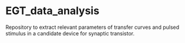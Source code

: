 # EGT_data_analysis

Repository to extract relevant parameters of transfer curves and pulsed stimulus in a candidate device for synaptic transistor.